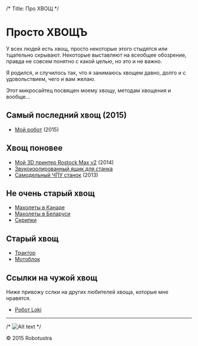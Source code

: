 /*
Title: Про ХВОЩ
*/

Просто ХВОЩЪ
============

У всех людей есть хвощ, просто некоторые этого стыдятся или тщательно скрывают. 
Некоторые выставляют на всеобщее обозрение, правда не совсем понятно с какой целью, 
но это и не важно.	

Я родился, и случилось так, что я занимаюсь хвощем давно, долго и с удовольствием, 
чего и вам желаю.

Этот микросайтец посвящен моему хвощу, методам хвощения и вообще...


Самый последний хвощ (2015)
--------------------

+ [Мой робот](./my-robot) (2015)

Хвощ поновее
------------

+ [Мой 3D принтер Rostock Max v2](/public/3d-printer) (2014)
+ [Звукоизолированный ящик для станка](/public/sound-box)
+ [Самодельный ЧПУ станок](/public/my-cnc-mill) (2013)

Не очень старый хвощ
--------------------

+ [Махолеты в Канаде](/public/maholet2)
+ [Махолеты в Беларуси](/public/maholet1)
+ [Скрипки](/public/violins)

Старый хвощ
-----------

+ [Трактор](/public/traktor)
+ [Мотоблок](/public/motoblok)

Ссылки на чужой хвощ
--------------------

Ниже привожу сслки на других любителей хвоща, которые мне нравятся.

+ [Робот Loki](http://www.dshinsel.com/loki/)

- - -

/*
![Alt text](../p1.jpg "Test image")
*/

<div class="footer">
        &copy; 2015 Robotustra
</div>